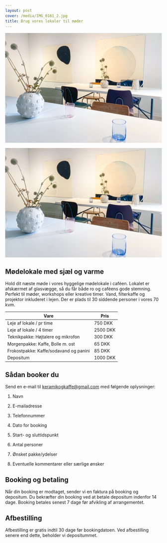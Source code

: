 ```yaml
---
layout: post
cover: /media/IMG_0161_2.jpg
title: Brug vores lokaler til møder
---
```

![](/media/IMG_0161.jpg)

![](/media/IMG_0161_2.jpg)

## Mødelokale med sjæl og varme

Hold dit næste møde i vores hyggelige mødelokale i caféen. Lokalet er afskærmet af glasvægge, så du får både ro og caféens gode stemning. Perfekt til møder, workshops eller kreative timer. Vand, filterkaffe og projektor inkluderet i lejen. Der er plads til 30 siddende personer i vores 70 kvm.

| Vare | Pris |
| --- | --- |
| Leje af lokale / pr time | 750 DKK |
| Leje af lokale / 4 timer | 2500 DKK |
| Teknikpakke: Højtalere og mikrofon | 300 DKK |
| Morgenpakke: Kaffe, Bolle m. ost | 65 DKK |
| Frokostpakke: Kaffe/sodavand og panini | 85 DKK |
| Depositum | 1000 DKK |

## Sådan booker du

Send en e-mail til [keramikogkaffe@gmail.com](mailto:keramikogkaffe@gmail.com) med følgende oplysninger:

1.  Navn
    
2.  E-mailadresse
    
3.  Telefonnummer
    
4.  Dato for booking
    
5.  Start- og sluttidspunkt
    
6.  Antal personer
    
7.  Ønsket pakke/ydelser
    
8.  Eventuelle kommentarer eller særlige ønsker
    

## Booking og betaling

Når din booking er modtaget, sender vi en faktura på booking og depositum. Du bekræfter din booking ved at betale depositum indenfor 14 dage. Booking betales senest 7 dage før afvikling af arrangementet.

## Afbestilling

Afbestilling er gratis indtil 30 dage før bookingdatoen. Ved afbestilling senere end dette, beholder vi depositummet.